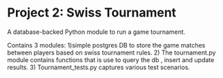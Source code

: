 Project 2: Swiss Tournament 
=============

A database-backed Python module to run a game tournament.

Contains 3 modules:
1)simple postgres DB to store the game matches between players based on swiss tournament rules. 
2) The tournament.py module contains functions that is use to query the db , insert and update results.
3) Tournament_tests.py captures various test scenarios.
